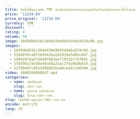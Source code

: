 ```yaml
---
title: โคมไฟชั้นคลาสสิก TMC ห้องนั่งเล่นห้องนอนแบบอเมริกันเรียบง่ายศึกษาแนวตั้งโรงแรม
price: '11234.64'
price_original: '11234.64'
currency: THB
discount: ''
rating: 4
volume: 50
image: S6d9db601bc304d438e9b65d4eba929c8H.jpg
images:
  - S6d9db601bc304d438e9b65d4eba929c8H.jpg
  - S1040f0ca071b4942ba2b2919e5d8bc6bT.jpg
  - Sd99107dad7894079816ef10fd2cf4705E.jpg
  - Sfd5963c93d8e40c68a2aac27e20b0b824.jpg
  - S2f6049fc85e3490b83beb0c6d4c24838W.jpg
video: 4000204608647.mp4
categories:
  - name: เฟอร์นิเจอร์
    slug: เฟอร-เจอร
  - name: อุปกรณ์ เฟอร์นิเจอร์
    slug: ปกรณ-เฟอร-เจอร
slug: โคมไฟช-นคลาสส-tmc-องน-งเล
encode: onCrjf2
lang: th
---
```

  